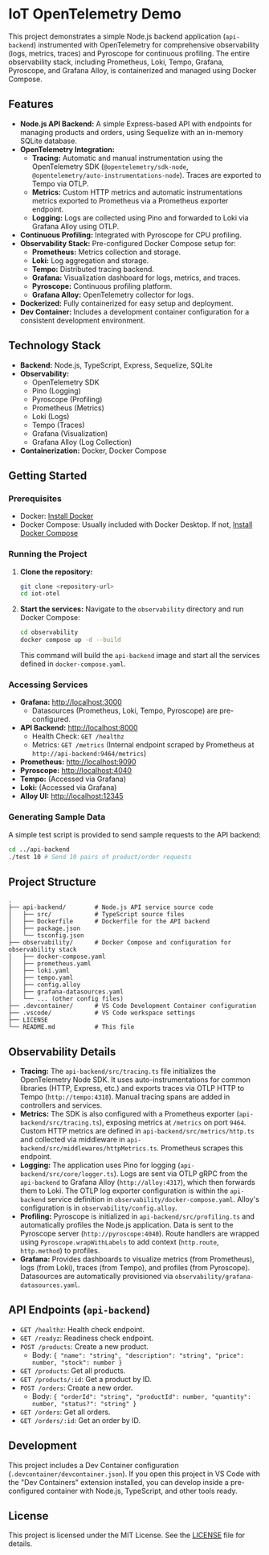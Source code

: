 # IoT OpenTelemetry Demo

This project demonstrates a simple Node.js backend application (`api-backend`) instrumented with OpenTelemetry for comprehensive observability (logs, metrics, traces) and Pyroscope for continuous profiling. The entire observability stack, including Prometheus, Loki, Tempo, Grafana, Pyroscope, and Grafana Alloy, is containerized and managed using Docker Compose.

## Features

*   **Node.js API Backend:** A simple Express-based API with endpoints for managing products and orders, using Sequelize with an in-memory SQLite database.
*   **OpenTelemetry Integration:**
    *   **Tracing:** Automatic and manual instrumentation using the OpenTelemetry SDK (`@opentelemetry/sdk-node`, `@opentelemetry/auto-instrumentations-node`). Traces are exported to Tempo via OTLP.
    *   **Metrics:** Custom HTTP metrics and automatic instrumentations metrics exported to Prometheus via a Prometheus exporter endpoint.
    *   **Logging:** Logs are collected using Pino and forwarded to Loki via Grafana Alloy using OTLP.
*   **Continuous Profiling:** Integrated with Pyroscope for CPU profiling.
*   **Observability Stack:** Pre-configured Docker Compose setup for:
    *   **Prometheus:** Metrics collection and storage.
    *   **Loki:** Log aggregation and storage.
    *   **Tempo:** Distributed tracing backend.
    *   **Grafana:** Visualization dashboard for logs, metrics, and traces.
    *   **Pyroscope:** Continuous profiling platform.
    *   **Grafana Alloy:** OpenTelemetry collector for logs.
*   **Dockerized:** Fully containerized for easy setup and deployment.
*   **Dev Container:** Includes a development container configuration for a consistent development environment.

## Technology Stack

*   **Backend:** Node.js, TypeScript, Express, Sequelize, SQLite
*   **Observability:**
    *   OpenTelemetry SDK
    *   Pino (Logging)
    *   Pyroscope (Profiling)
    *   Prometheus (Metrics)
    *   Loki (Logs)
    *   Tempo (Traces)
    *   Grafana (Visualization)
    *   Grafana Alloy (Log Collection)
*   **Containerization:** Docker, Docker Compose

## Getting Started

### Prerequisites

*   Docker: [Install Docker](https://docs.docker.com/get-docker/)
*   Docker Compose: Usually included with Docker Desktop. If not, [Install Docker Compose](https://docs.docker.com/compose/install/)

### Running the Project

1.  **Clone the repository:**
    ```bash
    git clone <repository-url>
    cd iot-otel
    ```
2.  **Start the services:**
    Navigate to the `observability` directory and run Docker Compose:
    ```bash
    cd observability
    docker compose up -d --build
    ```
    This command will build the `api-backend` image and start all the services defined in `docker-compose.yaml`.

### Accessing Services

*   **Grafana:** [http://localhost:3000](http://localhost:3000)
    *   Datasources (Prometheus, Loki, Tempo, Pyroscope) are pre-configured.
*   **API Backend:** [http://localhost:8000](http://localhost:8000)
    *   Health Check: `GET /healthz`
    *   Metrics: `GET /metrics` (Internal endpoint scraped by Prometheus at `http://api-backend:9464/metrics`)
*   **Prometheus:** [http://localhost:9090](http://localhost:9090)
*   **Pyroscope:** [http://localhost:4040](http://localhost:4040)
*   **Tempo:** (Accessed via Grafana)
*   **Loki:** (Accessed via Grafana)
*   **Alloy UI:** [http://localhost:12345](http://localhost:12345)

### Generating Sample Data

A simple test script is provided to send sample requests to the API backend:

```bash
cd ../api-backend
./test 10 # Send 10 pairs of product/order requests
```

## Project Structure

```
.
├── api-backend/        # Node.js API service source code
│   ├── src/            # TypeScript source files
│   ├── Dockerfile      # Dockerfile for the API backend
│   ├── package.json
│   └── tsconfig.json
├── observability/      # Docker Compose and configuration for observability stack
│   ├── docker-compose.yaml
│   ├── prometheus.yaml
│   ├── loki.yaml
│   ├── tempo.yaml
│   ├── config.alloy
│   ├── grafana-datasources.yaml
│   └── ... (other config files)
├── .devcontainer/      # VS Code Development Container configuration
├── .vscode/            # VS Code workspace settings
├── LICENSE
└── README.md           # This file
```

## Observability Details

*   **Tracing:** The `api-backend/src/tracing.ts` file initializes the OpenTelemetry Node SDK. It uses auto-instrumentations for common libraries (HTTP, Express, etc.) and exports traces via OTLP HTTP to Tempo (`http://tempo:4318`). Manual tracing spans are added in controllers and services.
*   **Metrics:** The SDK is also configured with a Prometheus exporter (`api-backend/src/tracing.ts`), exposing metrics at `/metrics` on port `9464`. Custom HTTP metrics are defined in `api-backend/src/metrics/http.ts` and collected via middleware in `api-backend/src/middlewares/httpMetrics.ts`. Prometheus scrapes this endpoint.
*   **Logging:** The application uses Pino for logging (`api-backend/src/core/logger.ts`). Logs are sent via OTLP gRPC from the `api-backend` to Grafana Alloy (`http://alloy:4317`), which then forwards them to Loki. The OTLP log exporter configuration is within the `api-backend` service definition in `observability/docker-compose.yaml`. Alloy's configuration is in `observability/config.alloy`.
*   **Profiling:** Pyroscope is initialized in `api-backend/src/profiling.ts` and automatically profiles the Node.js application. Data is sent to the Pyroscope server (`http://pyroscope:4040`). Route handlers are wrapped using `Pyroscope.wrapWithLabels` to add context (`http.route`, `http.method`) to profiles.
*   **Grafana:** Provides dashboards to visualize metrics (from Prometheus), logs (from Loki), traces (from Tempo), and profiles (from Pyroscope). Datasources are automatically provisioned via `observability/grafana-datasources.yaml`.

## API Endpoints (`api-backend`)

*   `GET /healthz`: Health check endpoint.
*   `GET /readyz`: Readiness check endpoint.
*   `POST /products`: Create a new product.
    *   Body: `{ "name": "string", "description": "string", "price": number, "stock": number }`
*   `GET /products`: Get all products.
*   `GET /products/:id`: Get a product by ID.
*   `POST /orders`: Create a new order.
    *   Body: `{ "orderId": "string", "productId": number, "quantity": number, "status?": "string" }`
*   `GET /orders`: Get all orders.
*   `GET /orders/:id`: Get an order by ID.

## Development

This project includes a Dev Container configuration (`.devcontainer/devcontainer.json`). If you open this project in VS Code with the "Dev Containers" extension installed, you can develop inside a pre-configured container with Node.js, TypeScript, and other tools ready.

## License

This project is licensed under the MIT License. See the [LICENSE](LICENSE) file for details.
